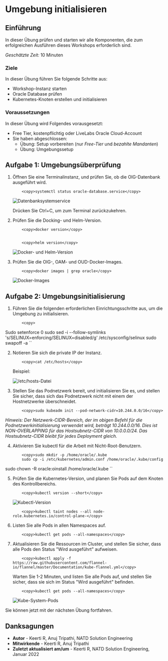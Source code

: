 # Umgebung initialisieren

## Einführung

In dieser Übung prüfen und starten wir alle Komponenten, die zum erfolgreichen Ausführen dieses Workshops erforderlich sind.

_Geschätzte Zeit:_ 10 Minuten

### Ziele

In dieser Übung führen Sie folgende Schritte aus:

*   Workshop-Instanz starten
*   Oracle Database prüfen
*   Kubernetes-Knoten erstellen und initialisieren

### Voraussetzungen

In dieser Übung wird Folgendes vorausgesetzt:

*   Free Tier, kostenpflichtig oder LiveLabs Oracle Cloud-Account
*   Sie haben abgeschlossen:
    *   Übung: Setup vorbereiten (nur _Free-Tier_ und _bezahlte Mandanten_)
    *   Übung: Umgebungssetup

## Aufgabe 1: Umgebungsüberprüfung

1.  Öffnen Sie eine Terminalinstanz, und prüfen Sie, ob die OIG-Datenbank ausgeführt wird.
    
        	<copy>systemctl status oracle-database.service</copy>
        
    
    ![Datenbanksystemservice](images/2-db.png)
    
    Drücken Sie Ctrl+C, um zum Terminal zurückzukehren.
    
2.  Prüfen Sie die Docking- und Helm-Version.
    
        	<copy>docker version</copy>
        
    
        	<copy>helm version</copy>
        
    
    ![Docker- und Helm-Version](images/1-versions.png)
    
3.  Prüfen Sie die OIG-, OAM- und OUD-Docker-Images.
    
        	<copy>docker images | grep oracle</copy>
        
    
    ![Docker-Images](images/3-dockerimages.png)
    

## Aufgabe 2: Umgebungsinitialisierung

1.  Führen Sie die folgenden erforderlichen Einrichtungsschritte aus, um die Umgebung zu initialisieren.
    
        	<copy>
        

Sudo setenforce 0 sudo sed -i --follow-symlinks 's/SELINUX=enforcing/SELINUX=disabled/g' /etc/sysconfig/selinux sudo swapoff -a \`\`

2.  Notieren Sie sich die private IP der Instanz.
    
        	<copy>cat /etc/hosts</copy>
        
    
    Beispiel:
    
    ![/etc/hosts-Datei](images/4-ip.png)
    
3.  Stellen Sie das Podnetzwerk bereit, und initialisieren Sie es, und stellen Sie sicher, dass sich das Podnetzwerk nicht mit einem der Hostnetzwerke überschneidet.
    
        	<copy>sudo kubeadm init --pod-network-cidr=10.244.0.0/16</copy>
        

_Hinweis: Der Netzwerk-CIDR-Bereich, der im obigen Befehl für die Podnetzwerkinitialisierung verwendet wird, beträgt 10.244.0.0/16. Dies ist NON-OVERLAPPING für das Hostsubnetz-CIDR von 10.0.0.0/24. Das Hostsubnetz-CIDR bleibt für jedes Deployment gleich._

4.  Aktivieren Sie kubectl für die Arbeit mit Nicht-Root-Benutzern.
    
        	<copy>sudo mkdir -p /home/oracle/.kube
        	sudo cp -i /etc/kubernetes/admin.conf /home/oracle/.kube/config
        

sudo chown -R oracle:oinstall /home/oracle/.kube \`\`

5.  Prüfen Sie die Kubernetes-Version, und planen Sie Pods auf dem Knoten des Kontrollbereichs.
    
        	<copy>kubectl version --short</copy>
        
    
    ![Kubectl-Version](images/5-kube.png)
    
        	<copy>kubectl taint nodes --all node-role.kubernetes.io/control-plane-</copy>
        
6.  Listen Sie alle Pods in allen Namespaces auf.
    
        	<copy>kubectl get pods --all-namespaces</copy>
        
7.  Aktualisieren Sie die Ressourcen im Cluster, und stellen Sie sicher, dass alle Pods den Status "Wird ausgeführt" aufweisen.
    
        	<copy>kubectl apply -f https://raw.githubusercontent.com/flannel-io/flannel/master/Documentation/kube-flannel.yml</copy>
        
    
    Warten Sie 1-2 Minuten, und listen Sie alle Pods auf, und stellen Sie sicher, dass sie sich im Status "Wird ausgeführt" befinden.
    
        	<copy>kubectl get pods --all-namespaces</copy>
        
    
    ![Kube-System-Pods](images/6-pod.png)
    

Sie können jetzt mit der nächsten Übung fortfahren.

## Danksagungen

*   **Autor** - Keerti R, Anuj Tripathi, NATD Solution Engineering
*   **Mitwirkende** - Keerti R, Anuj Tripathi
*   **Zuletzt aktualisiert am/um** - Keerti R, NATD Solution Engineering, Januar 2022